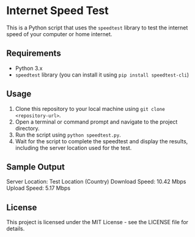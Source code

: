# Internet Speed Test

This is a Python script that uses the `speedtest` library to test the internet speed of your computer or home internet.

## Requirements

* Python 3.x
* `speedtest` library (you can install it using `pip install speedtest-cli`)

## Usage

1. Clone this repository to your local machine using `git clone <repository-url>`.
2. Open a terminal or command prompt and navigate to the project directory.
3. Run the script using `python speedtest.py`.
4. Wait for the script to complete the speedtest and display the results, including the server location used for the test.

## Sample Output

Server Location: Test Location (Country)
Download Speed: 10.42 Mbps
Upload Speed: 5.17 Mbps

## License

This project is licensed under the MIT License - see the LICENSE file for details.

